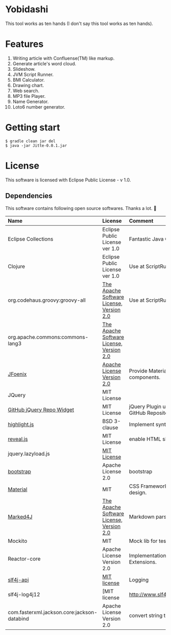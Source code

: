 Yobidashi
====

This tool works as ten hands (I don't say this tool works as ten hands).

# Features
1. Writing article with Confluense(TM) like markup.
2. Generate article's word cloud.
3. Slideshow.
4. JVM Script Runner.
5. BMI Calculator.
6. Drawing chart.
7. Web search.
8. MP3 file Player.
9. Name Generator.
10. Loto6 number generator.

# Getting start

```shell
$ gradle clean jar del
$ java -jar Jitte-0.0.1.jar
```

# License
This software is licensed with Eclipse Public License - v 1.0.

## Dependencies
This software contains following open source softwares. Thanks a lot. :bow:

| Name | License | Comment |
|:---|:---|:---|
| Eclipse Collections | Eclipse Public License ver 1.0 | Fantastic Java Collection library.
| Clojure | Eclipse Public License ver 1.0 | Use at ScriptRunner.
| org.codehaus.groovy:groovy-all | [The Apache Software License, Version 2.0](http://www.apache.org/licenses/LICENSE-2.0.txt) | Use at ScriptRunner.
| org.apache.commons:commons-lang3 | [The Apache Software License, Version 2.0](http://www.apache.org/licenses/LICENSE-2.0.txt)
| [JFoenix](http://jfoenix.com/) | [Apache License Version 2.0](https://github.com/jfoenixadmin/JFoenix/blob/master/LICENSE) | Provide Material design components.
| JQuery | MIT License
| [GitHub jQuery Repo Widget](https://github.com/JoelSutherland/GitHub-jQuery-Repo-Widget) | MIT License | jQuery Plugin using preview GitHub Repository.
| [highlight.js](https://highlightjs.org/) | BSD 3-clause | Implement syntax hilighting.
| [reveal.js](https://github.com/hakimel/reveal.js) | MIT License | enable HTML slide show.
| jquery.lazyload.js | [MIT License](https://github.com/tuupola/jquery_lazyload/blob/master/LICENSE.md)
| [bootstrap](http://getbootstrap.com/) | Apache License 2.0 | bootstrap
| [Material](https://github.com/daemonite/material) | MIT | CSS Framework of Material design.
| [Marked4J](https://github.com/making/marked4j) |  [The Apache Software License, Version 2.0](http://www.apache.org/licenses/LICENSE-2.0.txt) | Markdown parser for Java |
| Mockito | MIT | Mock lib for testing.
| Reactor-core | Apache License Version 2.0 | Implementation of Reactive Extensions.
| [slf4j-api](http://www.slf4j.org/) | [MIT license](http://www.slf4j.org/license.html) | Logging
| slf4j-log4j12 | [MIT license|http://www.slf4j.org/license.html] | Logging
| com.fasterxml.jackson.core:jackson-databind | Apache License Version 2.0 | convert string to POJO.

